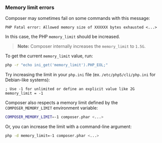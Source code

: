 ### Memory limit errors

Composer may sometimes fail on some commands with this message:

```
PHP Fatal error: Allowed memory size of XXXXXX bytes exhausted <...>
```

In this case, the PHP `memory_limit` should be increased.

> **Note:** Composer internally increases the `memory_limit` to `1.5G`.

To get the current `memory_limit` value, run:

```bash
php -r "echo ini_get('memory_limit').PHP_EOL;"
```

Try increasing the limit in your `php.ini` file (ex. `/etc/php5/cli/php.ini` for Debian-like systems):

```clike
; Use -1 for unlimited or define an explicit value like 2G
memory_limit = -1
```

Composer also respects a memory limit defined by the `COMPOSER_MEMORY_LIMIT` environment variable:

```bash
COMPOSER_MEMORY_LIMIT=-1 composer.phar <...>
```

Or, you can increase the limit with a command-line argument:

```bash
php -d memory_limit=-1 composer.phar <...>
```
